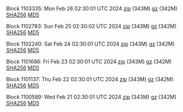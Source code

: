 Block 1103335: Mon Feb 26 02:30:01 UTC 2024 [zip](https://files.01coin.io/mainnet/2024-02-26/bootstrap.dat.zip) (343M) [gz](https://files.01coin.io/mainnet/2024-02-26/bootstrap.dat.tar.gz) (342M) [SHA256](https://files.01coin.io/mainnet/2024-02-26/sha256.txt) [MD5](https://files.01coin.io/mainnet/2024-02-26/md5.txt)

Block 1102783: Sun Feb 25 02:30:02 UTC 2024 [zip](https://files.01coin.io/mainnet/2024-02-25/bootstrap.dat.zip) (343M) [gz](https://files.01coin.io/mainnet/2024-02-25/bootstrap.dat.tar.gz) (342M) [SHA256](https://files.01coin.io/mainnet/2024-02-25/sha256.txt) [MD5](https://files.01coin.io/mainnet/2024-02-25/md5.txt)

Block 1102240: Sat Feb 24 02:30:01 UTC 2024 [zip](https://files.01coin.io/mainnet/2024-02-24/bootstrap.dat.zip) (343M) [gz](https://files.01coin.io/mainnet/2024-02-24/bootstrap.dat.tar.gz) (342M) [SHA256](https://files.01coin.io/mainnet/2024-02-24/sha256.txt) [MD5](https://files.01coin.io/mainnet/2024-02-24/md5.txt)

Block 1101686: Fri Feb 23 02:30:01 UTC 2024 [zip](https://files.01coin.io/mainnet/2024-02-23/bootstrap.dat.zip) (343M) [gz](https://files.01coin.io/mainnet/2024-02-23/bootstrap.dat.tar.gz) (342M) [SHA256](https://files.01coin.io/mainnet/2024-02-23/sha256.txt) [MD5](https://files.01coin.io/mainnet/2024-02-23/md5.txt)

Block 1101137: Thu Feb 22 02:30:01 UTC 2024 [zip](https://files.01coin.io/mainnet/2024-02-22/bootstrap.dat.zip) (343M) [gz](https://files.01coin.io/mainnet/2024-02-22/bootstrap.dat.tar.gz) (342M) [SHA256](https://files.01coin.io/mainnet/2024-02-22/sha256.txt) [MD5](https://files.01coin.io/mainnet/2024-02-22/md5.txt)

Block 1100589: Wed Feb 21 02:30:01 UTC 2024 [zip](https://files.01coin.io/mainnet/2024-02-21/bootstrap.dat.zip) (343M) [gz](https://files.01coin.io/mainnet/2024-02-21/bootstrap.dat.tar.gz) (342M) [SHA256](https://files.01coin.io/mainnet/2024-02-21/sha256.txt) [MD5](https://files.01coin.io/mainnet/2024-02-21/md5.txt)
